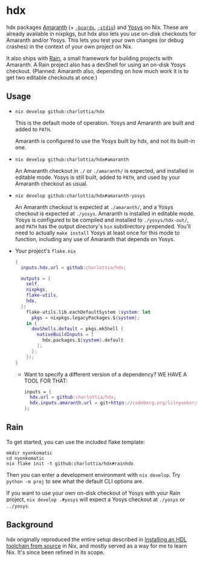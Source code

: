 # hdx 

hdx packages [Amaranth] (+ [`-boards`][amaranth-boards],
[`-stdio`][amaranth-stdio]) and [Yosys] on Nix. These are already available in
nixpkgs, but hdx also lets you use on-disk checkouts for Amaranth and/or Yosys.
This lets you test your own changes (or debug crashes) in the context of your
own project on Nix.

It also ships with [Rain](#rain), a small framework for building projects with
Amaranth. A Rain project also has a devShell for using an on-disk Yosys
checkout. (Planned: Amaranth also, depending on how much work it is to get two
editable checkouts at once.)

[Amaranth]: https://github.com/amaranth-lang/amaranth
[amaranth-boards]: https://github.com/amaranth-lang/amaranth-boards
[amaranth-stdio]: https://github.com/amaranth-lang/amaranth-stdio
[Yosys]: https://github.com/YosysHQ/yosys


## Usage

* `nix develop github:charlottia/hdx`

  This is the default mode of operation. Yosys and Amaranth are built and added
  to `PATH`.

  Amaranth is configured to use the Yosys built by hdx, and not its built-in
  one.

* `nix develop github:charlottia/hdx#amaranth`

  An Amaranth checkout in `./` or `./amaranth/` is expected, and installed in
  editable mode. Yosys is still built, added to `PATH`, and used by your
  Amaranth checkout as usual.

* `nix develop github:charlottia/hdx#amaranth-yosys`

  An Amaranth checkout is expected at `./amaranth/`, and a Yosys checkout is
  expected at `./yosys`. Amaranth is installed in editable mode. Yosys is
  configured to be compiled and installed to `./yosys/hdx-out/`, and `PATH` has
  the output directory's `bin` subdirectory prepended. You'll need to actually
  `make install` Yosys at least once for this mode to function, including any
  use of Amaranth that depends on Yosys.

* <a name="your-flake-nix" id="your-flake-nix"></a>Your project's `flake.nix`

  ```nix
  {
    inputs.hdx.url = github:charlottia/hdx;

    outputs = {
      self,
      nixpkgs,
      flake-utils,
      hdx,
    }:
      flake-utils.lib.eachDefaultSystem (system: let
        pkgs = nixpkgs.legacyPackages.${system};
      in {
        devShells.default = pkgs.mkShell {
          nativeBuildInputs = [
            hdx.packages.${system}.default
          ];
        };
      });
  }
  ```

  * Want to specify a different version of a dependency? WE HAVE A TOOL FOR
    THAT:

    ```nix
    inputs = {
      hdx.url = github:charlottia/hdx;
      hdx.inputs.amaranth.url = git+https://codeberg.org/lilnyonker/amaranth?ref=my-feature-branch;
    };
    ```


## Rain

To get started, you can use the included flake template:

```shell
mkdir nyonkomatic
cd nyonkomatic
nix flake init -t github:charlottia/hdx#rainhdx
```

Then you can enter a development environment with `nix develop`. Try `python -m
proj` to see what the default CLI options are.

<!--
There's a workable example at <https://hrzn.ee/kivikakk/ledmatriks> to check
out.
-->

If you want to use your own on-disk checkout of Yosys with your Rain project,
`nix develop .#yosys` will expect a Yosys checkout at `./yosys` or `../yosys`.


## Background

hdx originally reproduced the entire setup described in [Installing an HDL
toolchain from source] in Nix, and mostly served as a way for me to learn Nix.
It's since been refined in its scope.

[Installing an HDL toolchain from source]: https://lottia.net/notes/0001-hdl-toolchain-source.html
